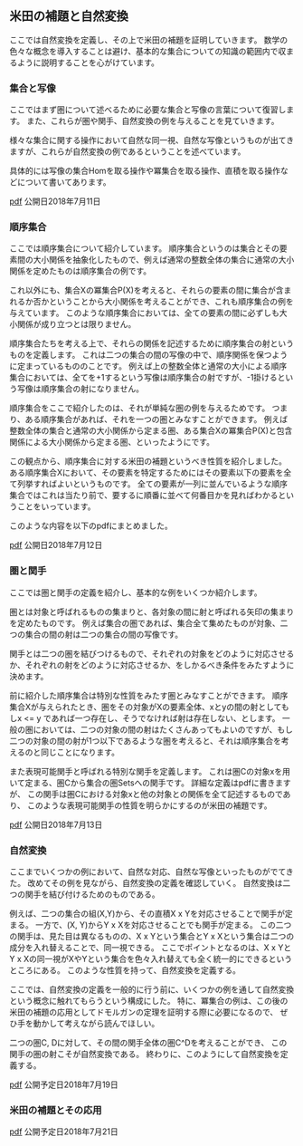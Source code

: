 ## 米田の補題と自然変換

ここでは自然変換を定義し、その上で米田の補題を証明していきます。
数学の色々な概念を導入することは避け、基本的な集合についての知識の範囲内で収まるように説明することを心がけています。

### 集合と写像
ここではまず圏について述べるために必要な集合と写像の言葉について復習します。
また、これらが圏や関手、自然変換の例を与えることを見ていきます。

様々な集合に関する操作において自然な同一視、自然な写像というものが出てきますが、これらが自然変換の例であるということを述べています。

具体的には写像の集合Homを取る操作や冪集合を取る操作、直積を取る操作などについて書いてあります。

[pdf](set.pdf)
公開日2018年7月11日

### 順序集合
ここでは順序集合について紹介しています。
順序集合というのは集合とその要素間の大小関係を抽象化したもので、例えば通常の整数全体の集合に通常の大小関係を定めたものは順序集合の例です。

これ以外にも、集合Xの冪集合P(X)を考えると、それらの要素の間に集合が含まれるか否かということから大小関係を考えることができ、これも順序集合の例を与えています。
このような順序集合においては、全ての要素の間に必ずしも大小関係が成り立つとは限りません。

順序集合たちを考える上で、それらの関係を記述するために順序集合の射というものを定義します。
これは二つの集合の間の写像の中で、順序関係を保つように定まっているもののことです。
例えば上の整数全体と通常の大小による順序集合においては、全てを+1するという写像は順序集合の射ですが、-1掛けるという写像は順序集合の射になりません。

順序集合をここで紹介したのは、それが単純な圏の例を与えるためです。
つまり、ある順序集合があれば、それを一つの圏とみなすことができます。
例えば整数全体の集合と通常の大小関係から定まる圏、ある集合Xの冪集合P(X)と包含関係による大小関係から定まる圏、といったようにです。

この観点から、順序集合に対する米田の補題というべき性質を紹介しました。
ある順序集合Xにおいて、その要素を特定するためにはその要素以下の要素を全て列挙すればよいというものです。
全ての要素が一列に並んでいるような順序集合ではこれは当たり前で、要するに順番に並べて何番目かを見ればわかるということをいっています。

このような内容を以下のpdfにまとめました。

[pdf](poset.pdf)
公開日2018年7月12日

### 圏と関手
ここでは圏と関手の定義を紹介し、基本的な例をいくつか紹介します。

圏とは対象と呼ばれるものの集まりと、各対象の間に射と呼ばれる矢印の集まりを定めたものです。
例えば集合の圏であれば、集合全て集めたものが対象、二つの集合の間の射は二つの集合の間の写像です。

関手とは二つの圏を結びつけるもので、それぞれの対象をどのように対応させるか、それぞれの射をどのように対応させるか、をしかるべき条件をみたすように決めます。

前に紹介した順序集合は特別な性質をみたす圏とみなすことができます。
順序集合Xが与えられたとき、圏をその対象がXの要素全体、xとyの間の射としてもしx <= y であれば一つ存在し、そうでなければ射は存在しない、とします。
一般の圏においては、二つの対象の間の射はたくさんあってもよいのですが、もし二つの対象の間の射が1つ以下であるような圏を考えると、それは順序集合を考えるのと同じことになります。

また表現可能関手と呼ばれる特別な関手を定義します。
これは圏Cの対象xを用いて定まる、圏Cから集合の圏Setsへの関手です。
詳細な定義はpdfに書きますが、
この関手は圏Cにおける対象xと他の対象との関係を全て記述するものであり、
このような表現可能関手の性質を明らかにするのが米田の補題です。

[pdf](cat_funct.pdf)
公開日2018年7月13日


### 自然変換
ここまでいくつかの例において、自然な対応、自然な写像といったものがでてきた。
改めてその例を見ながら、自然変換の定義を確認していく。
自然変換は二つの関手を結び付けるためのものである。

例えば、二つの集合の組(X,Y)から、その直積X x Yを対応させることで関手が定まる。
一方で、(X, Y)からY x Xを対応させることでも関手が定まる。
この二つの関手は、見た目は異なるものの、X x Yという集合とY x Xという集合は二つの成分を入れ替えることで、同一視できる。
ここでポイントとなるのは、X x YとY x Xの同一視がXやYという集合を色々入れ替えても全く統一的にできるというところにある。
このような性質を持って、自然変換を定義する。

ここでは、自然変換の定義を一般的に行う前に、いくつかの例を通して自然変換という概念に触れてもらうという構成にした。
特に、冪集合の例は、この後の米田の補題の応用としてドモルガンの定理を証明する際に必要になるので、
ぜひ手を動かして考えながら読んでほしい。

二つの圏C, Dに対して、その間の関手全体の圏C^Dを考えることができ、
この関手の圏の射こそが自然変換である。
終わりに、このようにして自然変換を定義する。

[pdf](nat.pdf)
公開予定日2018年7月19日


### 米田の補題とその応用
[pdf](yoneda.pdf)
公開予定日2018年7月21日


